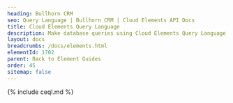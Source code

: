```yaml
---
heading: Bullhorn CRM
seo: Query Language | Bullhorn CRM | Cloud Elements API Docs
title: Cloud Elements Query Language
description: Make database queries using Cloud Elements Query Language.
layout: docs
breadcrumbs: /docs/elements.html
elementId: 1702
parent: Back to Element Guides
order: 45
sitemap: false
---
```


{% include ceql.md %}
